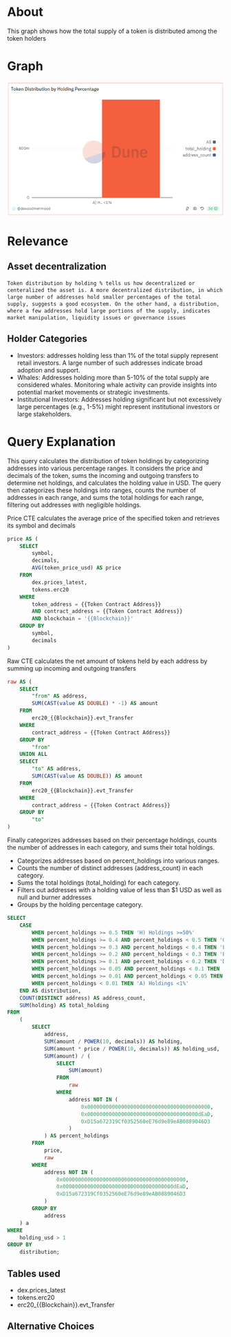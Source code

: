 # About

This graph shows how the total supply of a token is distributed among the token holders

# Graph

![distributionByHoldingPercentage](distribution-by-holding-percentage.png)

# Relevance

## Asset decentralization

    Token distribution by holding % tells us how decentralized or centeralized the asset is. A more decentralized distribution, in which large number of addresses hold smaller percentages of the total supply, suggests a good ecosystem. On the other hand, a distribution, where a few addresses hold large portions of the supply, indicates market manipulation, liquidity issues or governance issues

## Holder Categories

- Investors: addresses holding less than 1% of the total supply represent retail investors. A large number of such addresses indicate broad adoption and support.
- Whales: Addresses holding more than 5-10% of the total supply are considered whales. Monitoring whale activity can provide insights into potential market movements or strategic investments.
- Institutional Investors: Addresses holding significant but not excessively large percentages (e.g., 1-5%) might represent institutional investors or large stakeholders.

# Query Explanation

This query calculates the distribution of token holdings by categorizing addresses into various percentage ranges. It considers the price and decimals of the token, sums the incoming and outgoing transfers to determine net holdings, and calculates the holding value in USD. The query then categorizes these holdings into ranges, counts the number of addresses in each range, and sums the total holdings for each range, filtering out addresses with negligible holdings.

Price CTE calculates the average price of the specified token and retrieves its symbol and decimals

```sql
price AS (
    SELECT
        symbol,
        decimals,
        AVG(token_price_usd) AS price
    FROM
        dex.prices_latest,
        tokens.erc20
    WHERE
        token_address = {{Token Contract Address}}
        AND contract_address = {{Token Contract Address}}
        AND blockchain = '{{Blockchain}}'
    GROUP BY
        symbol,
        decimals
)
```

Raw CTE calculates the net amount of tokens held by each address by summing up incoming and outgoing transfers

```sql
raw AS (
    SELECT
        "from" AS address,
        SUM(CAST(value AS DOUBLE) * -1) AS amount
    FROM
        erc20_{{Blockchain}}.evt_Transfer
    WHERE
        contract_address = {{Token Contract Address}}
    GROUP BY
        "from"
    UNION ALL
    SELECT
        "to" AS address,
        SUM(CAST(value AS DOUBLE)) AS amount
    FROM
        erc20_{{Blockchain}}.evt_Transfer
    WHERE
        contract_address = {{Token Contract Address}}
    GROUP BY
        "to"
)
```

Finally categorizes addresses based on their percentage holdings, counts the number of addresses in each category, and sums their total holdings.

- Categorizes addresses based on percent_holdings into various ranges.
- Counts the number of distinct addresses (address_count) in each category.
- Sums the total holdings (total_holding) for each category.
- Filters out addresses with a holding value of less than $1 USD as well as null and burner addresses
- Groups by the holding percentage category.

```sql
SELECT
    CASE
        WHEN percent_holdings >= 0.5 THEN 'H) Holdings >=50%'
        WHEN percent_holdings >= 0.4 AND percent_holdings < 0.5 THEN 'G) Holdings >=40% & <50%'
        WHEN percent_holdings >= 0.3 AND percent_holdings < 0.4 THEN 'F) Holdings >=30% & <40%'
        WHEN percent_holdings >= 0.2 AND percent_holdings < 0.3 THEN 'E) Holdings >=20% & <30%'
        WHEN percent_holdings >= 0.1 AND percent_holdings < 0.2 THEN 'D) Holdings >=10% & <20%'
        WHEN percent_holdings >= 0.05 AND percent_holdings < 0.1 THEN 'C) Holdings >=5% & <10%'
        WHEN percent_holdings >= 0.01 AND percent_holdings < 0.05 THEN 'B) Holdings >=1% & <5%'
        WHEN percent_holdings < 0.01 THEN 'A) Holdings <1%'
    END AS distribution,
    COUNT(DISTINCT address) AS address_count,
    SUM(holding) AS total_holding
FROM
    (
        SELECT
            address,
            SUM(amount / POWER(10, decimals)) AS holding,
            SUM(amount * price / POWER(10, decimals)) AS holding_usd,
            SUM(amount) / (
                SELECT
                    SUM(amount)
                FROM
                    raw
                WHERE
                    address NOT IN (
                        0x0000000000000000000000000000000000000000,
                        0x000000000000000000000000000000000000dEaD,
                        0xD15a672319Cf0352560eE76d9e89eAB0889046D3
                    )
            ) AS percent_holdings
        FROM
            price,
            raw
        WHERE
            address NOT IN (
                0x0000000000000000000000000000000000000000,
                0x000000000000000000000000000000000000dEaD,
                0xD15a672319Cf0352560eE76d9e89eAB0889046D3
            )
        GROUP BY
            address
    ) a
WHERE
    holding_usd > 1
GROUP BY
    distribution;
```

## Tables used

- dex.prices_latest
- tokens.erc20
- erc20\_{{Blockchain}}.evt_Transfer

## Alternative Choices
